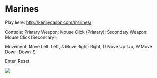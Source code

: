 Marines
=================

Play here: http://kennycason.com/marines/

Controls:
Primary Weapon: Mouse Click (Primary);
Secondary Weapon: Mouse Click (Secondary);

Movement:
Move Left: Left, A
Move Right: Right, D
Move Up: Up, W
Move Down: Down, S

Enter: Reset

<img src="https://raw.github.com/kennycason/marines/master/img/screenshots/screenshot1.png"/>

